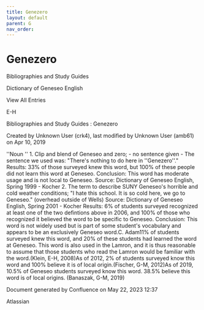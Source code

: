 ```yaml
---
title: Genezero
layout: default
parent: G
nav_order:
---
```


# Genezero

Bibliographies and Study Guides

Dictionary of Geneseo English

View All Entries

E-H

Bibliographies and Study Guides : Genezero

Created by  Unknown User (crk4), last modified by  Unknown User (amb61) on Apr 10, 2019

''Noun '' 1. Clip and blend of Geneseo and zero; - no sentence given - The sentence we used was: &quot;There's nothing to do here in ''Genezero''.&quot; Results: 33% of those surveyed knew this word, but 100% of these people did not learn this word at Geneseo. Conclusion: This word has moderate usage and is not local to Geneseo. Source: Dictionary of Geneseo English, Spring 1999 - Kocher 2. The term to describe SUNY Geneseo's horrible and cold weather conditions; &quot;I hate this school. It is so cold here, we go to Geneseo.&quot; (overhead outside of Wells) Source: Dictionary of Geneseo English, Spring 2001 - Kocher Results: 6% of students surveyed recognized at least one of the two defintions above in 2006, and 100% of those who recognized it believed the word to be specific to Geneseo. Conclusion: This word is not widely used but is part of some student's vocabulary and appears to be an exclusively Geneseo word.C. Adam11% of students surveyed knew this word, and 20% of these students had learned the word at Geneseo. This word is also used in the Lamron, and it is thus reasonable to assume that those students who read the Lamron would be familiar with the word.(Klein, E-H, 2008)As of 2012, 2% of students surveyed know this word and 100% believe it is of local origin.(Fischer, G-M, 2012)As of 2019, 10.5% of Geneseo students surveyed know this word. 38.5% believe this word is of local origins. (Banaszak, G-M, 2019)

Document generated by Confluence on May 22, 2023 12:37

Atlassian
